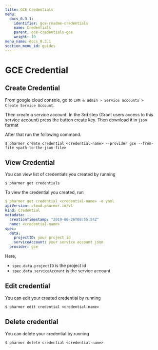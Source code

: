 ```yaml
---
title: GCE Credentials
menu:
  docs_0.3.1:
    identifier: gce-readme-credentials
    name: Credentials
    parent: gce-credentials-gce
    weight: 10
menu_name: docs_0.3.1
section_menu_id: guides
---
```


# GCE Credential

## Create Credential
From google cloud console, go to `IAM & admin > Service accounts > Create Service Account`.

Then create a service account. In the 3rd step (Grant users access to this service account) press the button create key.
Then download it in `json` format

After that run the following command.

```console
$ pharmer create credential <credential-name> --provider gce --from-file <path-to-the-json-file>
```

## View Credential
You can view list of credentials you created by running

```console
$ pharmer get credentials
```

To view the credential you created, run

```yaml
$ pharmer get credential <credential-name> -o yaml
apiVersion: cloud.pharmer.io/v1
kind: Credential
metadata:
  creationTimestamp: "2019-06-26T08:55:54Z"
  name: <credential-name>
spec:
  data:
    projectID: your project id
    serviceAccount: your service account json
  provider: gce
```

Here,
 - `spec.data.projectID` is the project id
 - `spec.data.serviceAccount` is the service account


## Edit credential

You can edit your created credential by running

```console
$ pharmer edit credential <credential-name>
```

## Delete credential

You can delete your credential by running

```console
$ pharmer delete credential <credential-name>
